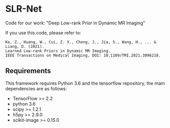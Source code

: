 # SLR-Net
Code for our work: "Deep Low-rank Prior in Dynamic MR Imaging"

If you use this code, please refer to:
```
Ke, Z., Huang, W., Cui, Z. X., Cheng, J., Jia, S., Wang, H., ... & Liang, D. (2021). 
Learned Low-rank Priors in Dynamic MR Imaging. 
IEEE Transactions on Medical Imaging, DOI: 10.1109/TMI.2021.3096218.
```


## Requirements
This framework requires Python 3.6 and the tensorflow repository, the main dependencies are as follows:

 - TensorFlow >= 2.2
 - python 3.6
 - scipy >= 1.2.1
 - h5py >= 2.9.0
 - scikit-image >= 0.15.0
